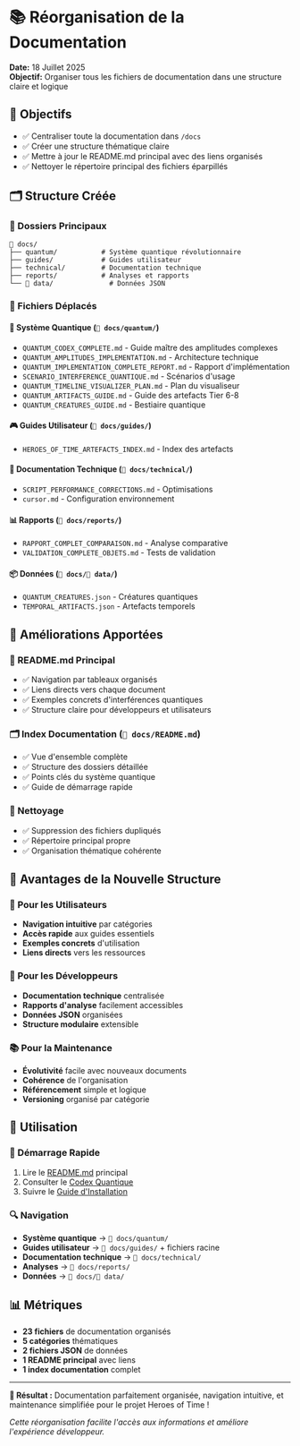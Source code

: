 # 📚 Réorganisation de la Documentation

**Date:** 18 Juillet 2025  
**Objectif:** Organiser tous les fichiers de documentation dans une structure claire et logique

## 🎯 Objectifs

- ✅ Centraliser toute la documentation dans `/docs`
- ✅ Créer une structure thématique claire
- ✅ Mettre à jour le README.md principal avec des liens organisés
- ✅ Nettoyer le répertoire principal des fichiers éparpillés

## 🗂️ Structure Créée

### 📁 Dossiers Principaux
```
📖 docs/
├── quantum/           # Système quantique révolutionnaire
├── guides/            # Guides utilisateur
├── technical/         # Documentation technique
├── reports/           # Analyses et rapports
└── 💾 data/              # Données JSON
```

### 📄 Fichiers Déplacés

#### 🌟 Système Quantique (`📖 docs/quantum/`)
- `QUANTUM_CODEX_COMPLETE.md` - Guide maître des amplitudes complexes
- `QUANTUM_AMPLITUDES_IMPLEMENTATION.md` - Architecture technique
- `QUANTUM_IMPLEMENTATION_COMPLETE_REPORT.md` - Rapport d'implémentation
- `SCENARIO_INTERFERENCE_QUANTIQUE.md` - Scénarios d'usage
- `QUANTUM_TIMELINE_VISUALIZER_PLAN.md` - Plan du visualiseur
- `QUANTUM_ARTIFACTS_GUIDE.md` - Guide des artefacts Tier 6-8
- `QUANTUM_CREATURES_GUIDE.md` - Bestiaire quantique

#### 🎮 Guides Utilisateur (`📖 docs/guides/`)
- `HEROES_OF_TIME_ARTEFACTS_INDEX.md` - Index des artefacts

#### 🔧 Documentation Technique (`📖 docs/technical/`)
- `SCRIPT_PERFORMANCE_CORRECTIONS.md` - Optimisations
- `cursor.md` - Configuration environnement

#### 📊 Rapports (`📖 docs/reports/`)
- `RAPPORT_COMPLET_COMPARAISON.md` - Analyse comparative
- `VALIDATION_COMPLETE_OBJETS.md` - Tests de validation

#### 📦 Données (`📖 docs/💾 data/`)
- `QUANTUM_CREATURES.json` - Créatures quantiques
- `TEMPORAL_ARTIFACTS.json` - Artefacts temporels

## 🎯 Améliorations Apportées

### 📖 README.md Principal
- ✅ Navigation par tableaux organisés
- ✅ Liens directs vers chaque document
- ✅ Exemples concrets d'interférences quantiques
- ✅ Structure claire pour développeurs et utilisateurs

### 🗂️ Index Documentation (`📖 docs/README.md`)
- ✅ Vue d'ensemble complète
- ✅ Structure des dossiers détaillée
- ✅ Points clés du système quantique
- ✅ Guide de démarrage rapide

### 🧹 Nettoyage
- ✅ Suppression des fichiers dupliqués
- ✅ Répertoire principal propre
- ✅ Organisation thématique cohérente

## 🌟 Avantages de la Nouvelle Structure

### 👥 Pour les Utilisateurs
- **Navigation intuitive** par catégories
- **Accès rapide** aux guides essentiels
- **Exemples concrets** d'utilisation
- **Liens directs** vers les ressources

### 🔧 Pour les Développeurs
- **Documentation technique** centralisée
- **Rapports d'analyse** facilement accessibles
- **Données JSON** organisées
- **Structure modulaire** extensible

### 📚 Pour la Maintenance
- **Évolutivité** facile avec nouveaux documents
- **Cohérence** de l'organisation
- **Référencement** simple et logique
- **Versioning** organisé par catégorie

## 🚀 Utilisation

### 🎯 Démarrage Rapide
1. Lire le [README.md](../README.md) principal
2. Consulter le [Codex Quantique](quantum/QUANTUM_CODEX_COMPLETE.md)
3. Suivre le [Guide d'Installation](INSTALLATION.md)

### 🔍 Navigation
- **Système quantique** → `📖 docs/quantum/`
- **Guides utilisateur** → `📖 docs/guides/` + fichiers racine
- **Documentation technique** → `📖 docs/technical/`
- **Analyses** → `📖 docs/reports/`
- **Données** → `📖 docs/💾 data/`

## 📊 Métriques

- **23 fichiers** de documentation organisés
- **5 catégories** thématiques
- **2 fichiers JSON** de données
- **1 README principal** avec liens
- **1 index documentation** complet

---

**🎯 Résultat :** Documentation parfaitement organisée, navigation intuitive, et maintenance simplifiée pour le projet Heroes of Time !

*Cette réorganisation facilite l'accès aux informations et améliore l'expérience développeur.* 